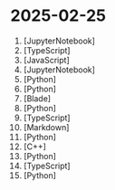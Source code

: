 # 2025-02-25

1. [](https://github.comundefined "Cost-efficient and pluggable Infrastructure components for GenAI inference") [JupyterNotebook]
2. [](https://github.comundefined "An invoice generator app built using Next.js, Typescript, and Shadcn") [TypeScript]
3. [](https://github.comundefined "An Open Source YouTube app for privacy") [JavaScript]
4. [](https://github.comundefined "This repository provides tutorials and implementations for various Generative AI Agent techniques, from basic to advanced. It serves as a comprehensive guide for building intelligent, interactive AI systems.") [JupyterNotebook]
5. [](https://github.comundefined "Linux, Jenkins, AWS, SRE, Prometheus, Docker, Python, Ansible, Git, Kubernetes, Terraform, OpenStack, SQL, NoSQL, Azure, GCP, DNS, Elastic, Network, Virtualization. DevOps Interview Questions") [Python]
6. [](https://github.comundefined "Chat with your database or your datalake (SQL, CSV, parquet). PandasAI makes data analysis conversational using LLMs and RAG.") [Python]
7. [](https://github.comundefined "Laravel is a web application framework with expressive, elegant syntax. We’ve already laid the foundation for your next big idea — freeing you to create without sweating the small things.") [Blade]
8. [](https://github.comundefined "Make websites accessible for AI agents") [Python]
9. [](https://github.comundefined "A privacy-first, self-hosted, fully open source personal knowledge management software, written in typescript and golang.") [TypeScript]
10. [](https://github.comundefined "Master programming by recreating your favorite technologies from scratch.") [Markdown]
11. [](https://github.comundefined "🌟 The Multi-Agent Framework: First AI Software Company, Towards Natural Language Programming") [Python]
12. [](https://github.comundefined "CUDA Templates for Linear Algebra Subroutines") [C++]
13. [](https://github.comundefined "Collection of awesome LLM apps with AI Agents and RAG using OpenAI, Anthropic, Gemini and opensource models.") [Python]
14. [](https://github.comundefined "Dify is an open-source LLM app development platform. Dify's intuitive interface combines AI workflow, RAG pipeline, agent capabilities, model management, observability features and more, letting you quickly go from prototype to production.") [TypeScript]
15. [](https://github.comundefined "Get your documents ready for gen AI") [Python]
